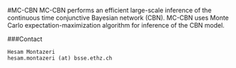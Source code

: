 #MC-CBN
MC-CBN performs an efficient large-scale inference of the continuous time conjunctive Bayesian network (CBN). MC-CBN uses Monte Carlo expectation-maximization algorithm for inference of the CBN model.


###Contact
```
Hesam Montazeri
hesam.montazeri (at) bsse.ethz.ch
```
